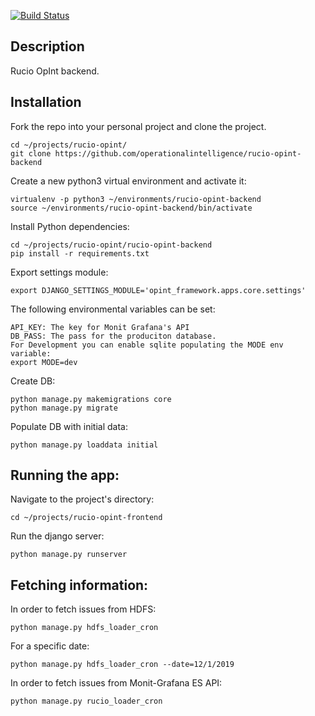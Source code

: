 [![Build Status](https://travis-ci.com/operationalintelligence/rucio-opint-backend.svg?branch=master)](https://travis-ci.com/operationalintelligence/rucio-opint-backend)

## Description

Rucio OpInt backend.

## Installation

Fork the repo into your personal project and clone the project.
```commandline
cd ~/projects/rucio-opint/
git clone https://github.com/operationalintelligence/rucio-opint-backend
```

Create a new python3 virtual environment and activate it:
```commandline
virtualenv -p python3 ~/environments/rucio-opint-backend
source ~/environments/rucio-opint-backend/bin/activate
```


Install Python dependencies:
```commandline
cd ~/projects/rucio-opint/rucio-opint-backend
pip install -r requirements.txt
``` 

Export settings module:
```commandline
export DJANGO_SETTINGS_MODULE='opint_framework.apps.core.settings'
```

The following environmental variables can be set:
```commandline
API_KEY: The key for Monit Grafana's API
DB_PASS: The pass for the produciton database.
For Development you can enable sqlite populating the MODE env variable:
export MODE=dev 
```
Create DB:
```commandline
python manage.py makemigrations core
python manage.py migrate
```

Populate DB with initial data:
```commandline
python manage.py loaddata initial
```

## Running the app:
Navigate to the project's directory:
```commandline
cd ~/projects/rucio-opint-frontend
```
Run the django server:
```commandline
python manage.py runserver
```

## Fetching information:
In order to fetch issues from HDFS:
```commandline
python manage.py hdfs_loader_cron
```
For a specific date:
```commandline
python manage.py hdfs_loader_cron --date=12/1/2019
```

In order to fetch issues from Monit-Grafana ES API:
```commandline
python manage.py rucio_loader_cron
```
